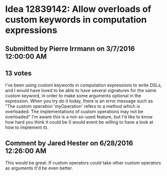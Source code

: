 # Idea 12839142: Allow overloads of custom keywords in computation expressions #

## Submitted by Pierre Irrmann on 3/7/2016 12:00:00 AM

## 13 votes

I've been using custom keywords in computation expressions to write DSLs, and I would have loved to be able to have several signatures for the same custom keyword, in order to make some arguments optional in the expression.
When you try do it today, there is an error message such as "The custom operation 'myOperation' refers to a method which is overloaded. The implementations of custom operations may not be overloaded"
I'm aware this is a not-so-used feature, but I'd like to know how hard you think it could be (I would event be willing to have a look at how to implement it).




## Comment by Jared Hester on 6/28/2016 12:26:00 AM

This would be great. If custom operators could take other custom operators as arguments it'd be even better.

